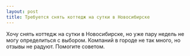 ```yaml
---
layout: post 
title: Требуется снять коттедж на сутки в Новосибирске 
--- 
```

Хочу снять коттедж на сутки в Новосибирске, но уже пару недель не могу определиться с выбором. Компаний в городе не так много, но отзывы не радуют. Помогите советом.